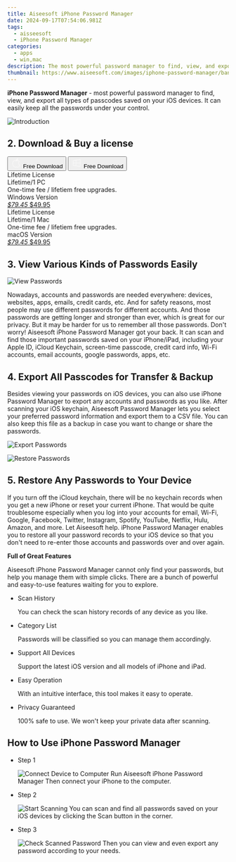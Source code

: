```yaml
---
title: Aiseesoft iPhone Password Manager
date: 2024-09-17T07:54:06.981Z
tags: 
  - aisseesoft
  - iPhone Password Manager
categories: 
  - apps
  - win,mac
description: The most powerful password manager to find, view, and export all types of passcodes saved on your iOS devices. It can easily keep all the passwords under your control.
thumbnail: https://www.aiseesoft.com/images/iphone-password-manager/banner.png
---
```


**iPhone Password Manager** - most powerful password manager to find, view, and export all types of passcodes saved on your iOS devices. It can easily keep all the passwords under your control.

![Introduction](https://www.aiseesoft.com/images/iphone-password-manager/banner.png)

## 2. Download & Buy a license

<div class="mx-auto flex items-center justify-center space-x-4">
  <button 
  onclick="javascript:window.open('https://secure.2checkout.com/order/checkout.php?PRODS=38230996&QTY=1&COUPON=AISEOHC&DESIGN_TYPE=2&SHORT_FORM=1&AFFILIATE=108875&CART=1', '_blank');
    window.open('https://download.aiseesoft.com/mac/iphone-password-manager-for-mac.dmg', '_blank');void(0);"
  class="flex flex-row font-bold rounded-lg text-lg w-48 h-16 bg-[#FF8014] text-[#ffffff] items-center justify-center p-2">
    <svg width="24px" height="24px" viewBox="0 0 24 24" xmlns="http://www.w3.org/2000/svg" color="#ffffff" fill="none" stroke="currentColor" stroke-width="3" stroke-linecap="round" stroke-linejoin="round"><path d="M16 2C16.3632 4.17921 14.0879 5.83084 12.8158 6.57142C12.4406 6.78988 12.0172 6.5117 12.0819 6.08234C12.2993 4.63878 13.0941 2.00008 16 2Z" stroke="#f8f7f7" stroke-width="1.5"></path><path d="M9 6.5C9.89676 6.5 10.6905 6.69941 11.2945 6.92013C12.0563 7.19855 12.9437 7.19854 13.7055 6.92012C14.3094 6.6994 15.1032 6.5 15.9999 6.5C17.0852 6.5 18.4649 7.08889 19.4999 8.26666C16 11 17 15.5 20.269 16.6916C19.2253 19.5592 17.2413 21.5 15.4999 21.5C13.9999 21.5 14 20.8 12.5 20.8C11 20.8 11 21.5 9.5 21.5C7 21.5 4 17.5 4 12.5C4 8.5 7 6.5 9 6.5Z" stroke="#f8f7f7" stroke-width="1.5"></path></svg>    
    <span class="font-medium mx-auto">Free Download</span>  
  </button>
  <button 
  onclick="javascript:window.open('https://secure.2checkout.com/order/checkout.php?PRODS=38230946&QTY=1&COUPON=AISEOHC&DESIGN_TYPE=2&SHORT_FORM=1&AFFILIATE=108875&CART=1', '_blank');
    window.open('https://download.aiseesoft.com/iphone-password-manager.exe', '_blank');void(0);"
  class="flex flex-row font-bold rounded-lg text-lg w-48 h-16 bg-[#FF8014] text-[#ffffff] items-center justify-center p-2">
    <svg width="24px" height="24px" viewBox="0 0 24 24" xmlns="http://www.w3.org/2000/svg" color="#ffffff" fill="none" stroke="currentColor" stroke-width="3" stroke-linecap="round" stroke-linejoin="round"><path d="M4 16.9865V7.01353C4 6.71792 4.21531 6.46636 4.50737 6.42072L19.3074 4.10822C19.6713 4.05137 20 4.33273 20 4.70103V19.299C20 19.6673 19.6713 19.9486 19.3074 19.8918L4.50737 17.5793C4.21531 17.5336 4 17.2821 4 16.9865Z" stroke="#f8f7f7" stroke-width="1.5"></path><path d="M4 12H20" stroke="#f8f7f7" stroke-width="1.5"></path><path d="M10.5 5.5V18.5" stroke="#f8f7f7" stroke-width="1.5"></path></svg>
    <span class="font-medium mx-auto">Free Download</span>  
  </button>
</div>

<div class="mx-auto flex items-center justify-center">
  <div class="m-8 grid grid-cols-1 gap-6 xl:grid-cols-2">
    <div class="flex w-full flex-col rounded-2xl bg-[#ffffff] text-[#374151] shadow-xl xl:w-96">
      <div class="flex h-full flex-col p-8">
        <div class="pb-6 text-3xl font-bold">Lifetime License</div>
        <div class="pb-12 text-lg">
          Lifetime/1 PC
          <div class="text-xs">One-time fee / lifetiem free upgrades.</div>
          <div class="text-xs">Windows Version</div>
        </div>
        <div class="flex flex-col gap-3 text-base"></div>
        <div class="flex flex-grow"></div>
        <div class="flex pt-10">
          <a href="https://secure.2checkout.com/order/checkout.php?PRODS=38230946&QTY=1&COUPON=AISEOHC&DESIGN_TYPE=2&SHORT_FORM=1&AFFILIATE=108875&CART=1" class="w-full transform cursor-pointer rounded-lg bg-[#7e22ce] p-3 text-center text-xl font-bold !text-[#ffffff] !no-underline transition-transform hover:bg-purple-800 active:scale-95"> 
           <em class="text-base line-through !text-[#c5c5c5]">$79.45</em>
            $49.95
          </a>
        </div>
      </div>
    </div>
    <div class="flex w-full flex-col rounded-2xl bg-[#ffffff] text-[#374151] shadow-xl xl:w-96">
      <div class="flex h-full flex-col p-8">
        <div class="pb-6 text-3xl font-bold">Lifetime License</div>
        <div class="pb-12 text-lg">
          Lifetime/1 Mac
          <div class="text-xs">One-time fee / lifetiem free upgrades.</div>
          <div class="text-xs">macOS Version</div>
        </div>
        <div class="flex flex-col gap-3 text-base"></div>
        <div class="flex flex-grow"></div>
        <div class="flex pt-10">
          <a href="https://secure.2checkout.com/order/checkout.php?PRODS=38230996&QTY=1&COUPON=AISEOHC&DESIGN_TYPE=2&SHORT_FORM=1&AFFILIATE=108875&CART=1" class="w-full transform cursor-pointer rounded-lg bg-[#7e22ce] p-3 text-center text-xl font-bold !text-[#ffffff] !no-underline transition-transform hover:bg-purple-800 active:scale-95">
           <em class="text-base line-through !text-[#c5c5c5]">$79.45</em>
            $49.95
          </a>
        </div>
      </div>
    </div>   
  </div>
</div>

## 3. View Various Kinds of Passwords Easily

![View Passwords](https://www.aiseesoft.com/images/iphone-password-manager/view-passwords.png)

Nowadays, accounts and passwords are needed everywhere: devices, websites, apps, emails, credit cards, etc. And for safety reasons, most people may use different passwords for different accounts. And those passwords are getting longer and stronger than ever, which is great for our privacy. But it may be harder for us to remember all those passwords. Don't worry! Aiseesoft iPhone Password Manager got your back. It can scan and find those important passwords saved on your iPhone/iPad, including your Apple ID, iCloud Keychain, screen-time passcode, credit card info, Wi-Fi accounts, email accounts, google passwords, apps, etc.

## 4. Export All Passcodes for Transfer & Backup

Besides viewing your passwords on iOS devices, you can also use iPhone Password Manager to export any accounts and passwords as you like. After scanning your iOS keychain, Aiseesoft Password Manager lets you select your preferred password information and export them to a CSV file. You can also keep this file as a backup in case you want to change or share the passwords.

![Export Passwords](https://www.aiseesoft.com/images/iphone-password-manager/export-passwords.png)

![Restore Passwords](https://www.aiseesoft.com/images/iphone-password-manager/restore-passwords.png)

## 5. Restore Any Passwords to Your Device

If you turn off the iCloud keychain, there will be no keychain records when you get a new iPhone or reset your current iPhone. That would be quite troublesome especially when you log into your accounts for email, Wi-Fi, Google, Facebook, Twitter, Instagram, Spotify, YouTube, Netflix, Hulu, Amazon, and more. Let Aiseesoft help. iPhone Password Manager enables you to restore all your password records to your iOS device so that you don't need to re-enter those accounts and passwords over and over again.

**Full of Great Features**

Aiseesoft iPhone Password Manager cannot only find your passwords, but help you manage them with simple clicks. There are a bunch of powerful and easy-to-use features waiting for you to explore.

-   Scan History
    
    You can check the scan history records of any device as you like.
    
-   Category List
    
    Passwords will be classified so you can manage them accordingly.
    

-   Support All Devices
    
    Support the latest iOS version and all models of iPhone and iPad.
    
-   Easy Operation
    
    With an intuitive interface, this tool makes it easy to operate.
    
-   Privacy Guaranteed
    
    100% safe to use. We won't keep your private data after scanning.
    

## How to Use iPhone Password Manager

-   Step 1
    
    ![Connect Device to Computer](https://www.aiseesoft.com/images/iphone-password-manager/connect-device-to-computer.jpg)
    Run Aiseesoft iPhone Password Manager Then connect your iPhone to the computer.
    
-   Step 2
    
    ![Start Scanning](https://www.aiseesoft.com/images/iphone-password-manager/start-scanning.jpg)
    You can scan and find all passwords saved on your iOS devices by clicking the Scan button in the corner.
    
-   Step 3
    
     ![Check Scanned Password](https://www.aiseesoft.com/images/iphone-password-manager/check-scanned-password.jpg)
    Then you can view and even export any password according to your needs.

<ins class="adsbygoogle"
      style="display:block"
      data-ad-client="ca-pub-7571918770474297"
      data-ad-slot="8358498916"
      data-ad-format="auto"
      data-full-width-responsive="true"></ins>



